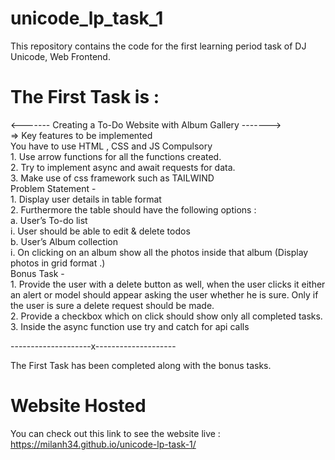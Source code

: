 # unicode_lp_task_1
This repository contains the code for the first learning period task of DJ Unicode, Web Frontend.

# The First Task is : 
<------- Creating a To-Do Website with Album Gallery ------->  
=> Key features to be implemented  
  You have to use HTML , CSS and JS Compulsory  
    1. Use arrow functions for all the functions created.  
    2. Try to implement async and await requests for data.  
    3. Make use of css framework such as TAILWIND  
  Problem Statement -  
    1. Display user details in table format  
    2. Furthermore the table should have the following options :  
      a. User’s To-do list  
        i. User should be able to edit & delete todos  
      b. User’s Album collection  
        i. On clicking on an album show all the photos inside that album (Display photos in grid format .)  
  Bonus Task -  
    1. Provide the user with a delete button as well, when the user clicks it either an alert or model should appear asking the user whether he is sure. Only if the user is sure a delete request should be made.  
    2. Provide a checkbox which on click should show only all completed tasks.  
    3. Inside the async function use try and catch for api calls  

--------------------x--------------------

The First Task has been completed along with the bonus tasks.

# Website Hosted 
You can check out this link to see the website live : https://milanh34.github.io/unicode-lp-task-1/
